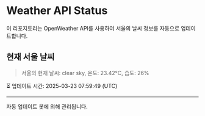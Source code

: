 
# Weather API Status

이 리포지토리는 OpenWeather API를 사용하여 서울의 날씨 정보를 자동으로 업데이트합니다.

## 현재 서울 날씨
> 서울의 현재 날씨: clear sky, 온도: 23.42°C, 습도: 26%

⏳ 업데이트 시간: 2025-03-23 07:59:49 (UTC)

---
자동 업데이트 봇에 의해 관리됩니다.
